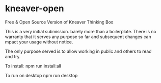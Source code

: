 # kneaver-open
Free &amp; Open Source Version of Kneaver Thinking Box

This is a very initial submission. barely more than a boilerplate.
There is no warranty that it serves any purpose so far and subsequent changes can mpact your usage without notice.

The only purpose served is to allow working in public and others to read and try.

To install:
npm run install:all

To run on desktop
npm run desktop

